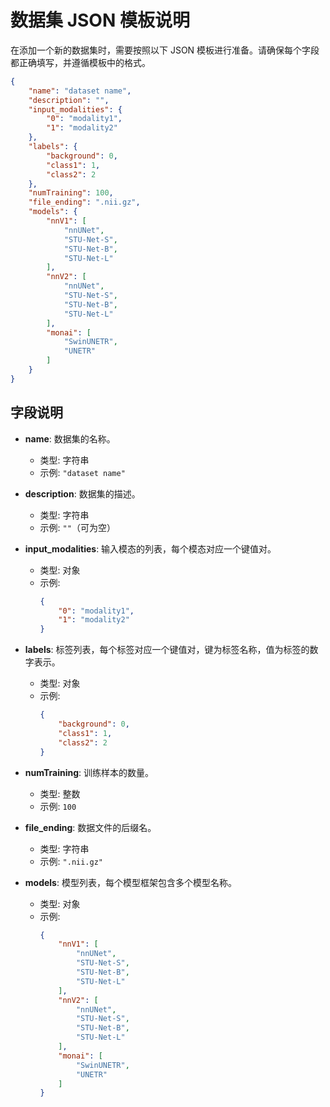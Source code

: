 # 数据集 JSON 模板说明

在添加一个新的数据集时，需要按照以下 JSON 模板进行准备。请确保每个字段都正确填写，并遵循模板中的格式。

```json
{
    "name": "dataset name",
    "description": "",
    "input_modalities": {
        "0": "modality1",
        "1": "modality2"
    },
    "labels": {
        "background": 0,
        "class1": 1,
        "class2": 2
    },
    "numTraining": 100,
    "file_ending": ".nii.gz",
    "models": {
        "nnV1": [
            "nnUNet",
            "STU-Net-S",
            "STU-Net-B",
            "STU-Net-L"
        ],
        "nnV2": [
            "nnUNet",
            "STU-Net-S",
            "STU-Net-B",
            "STU-Net-L"
        ],
        "monai": [
            "SwinUNETR",
            "UNETR"
        ]
    }
}
```
## 字段说明

- **name**: 数据集的名称。
  - 类型: 字符串
  - 示例: `"dataset name"`

- **description**: 数据集的描述。
  - 类型: 字符串
  - 示例: `""`（可为空）

- **input_modalities**: 输入模态的列表，每个模态对应一个键值对。
  - 类型: 对象
  - 示例:
    ```json
    {
        "0": "modality1",
        "1": "modality2"
    }
    ```

- **labels**: 标签列表，每个标签对应一个键值对，键为标签名称，值为标签的数字表示。
  - 类型: 对象
  - 示例:
    ```json
    {
        "background": 0,
        "class1": 1,
        "class2": 2
    }
    ```

- **numTraining**: 训练样本的数量。
  - 类型: 整数
  - 示例: `100`

- **file_ending**: 数据文件的后缀名。
  - 类型: 字符串
  - 示例: `".nii.gz"`

- **models**: 模型列表，每个模型框架包含多个模型名称。
  - 类型: 对象
  - 示例:
    ```json
    {
        "nnV1": [
            "nnUNet",
            "STU-Net-S",
            "STU-Net-B",
            "STU-Net-L"
        ],
        "nnV2": [
            "nnUNet",
            "STU-Net-S",
            "STU-Net-B",
            "STU-Net-L"
        ],
        "monai": [
            "SwinUNETR",
            "UNETR"
        ]
    }
    ```
